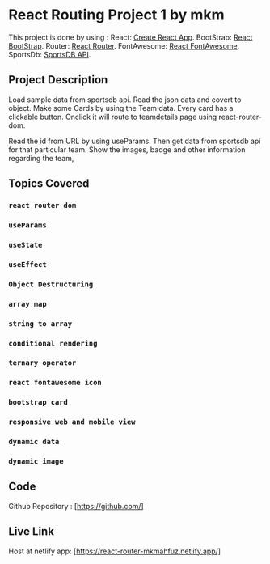 # React Routing Project 1 by mkm

This project is done by using :
React: [Create React App](https://github.com/facebook/create-react-app).
BootStrap: [React BootStrap](https://react-bootstrap.github.io/).
Router: [React Router](https://reactrouter.com/web/guides/quick-start).
FontAwesome: [React FontAwesome](https://fontawesome.com/how-to-use/on-the-web/using-with/react).
SportsDb: [SportsDB API](https://www.thesportsdb.com/).
  

## Project Description

Load sample data from sportsdb api. Read the json data and covert to object.
Make some Cards by using the Team data. Every card has a clickable button.
Onclick it will route to teamdetails page using react-router-dom. 

Read the id from URL by using useParams. Then get data from sportsdb api for that particular team. Show the images, badge and other information regarding the team,

## Topics Covered

  ### `react router dom`
  ### `useParams`
  ### `useState`
  ### `useEffect`
  ### `Object Destructuring`
  ### `array map`
  ### `string to array`
  ### `conditional rendering`
  ### `ternary operator`
  ### `react fontawesome icon`
  ### `bootstrap card`
  ### `responsive web and mobile view`
  ### `dynamic data`
  ### `dynamic image`


## Code
Github Repository : [https://github.com/]
 
## Live Link

  Host at netlify app: [https://react-router-mkmahfuz.netlify.app/]